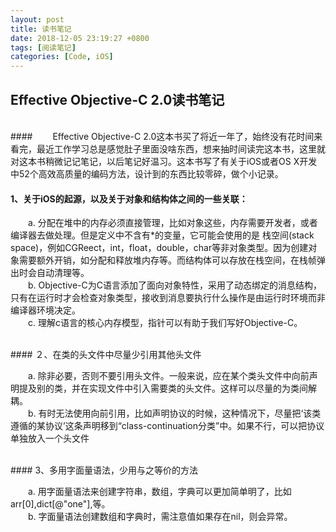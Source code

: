 ```yaml
---
layout: post
title: 读书笔记
date: 2018-12-05 23:19:27 +0800
tags: [阅读笔记]
categories: [Code, iOS]
---
```


## Effective Objective-C 2.0读书笔记

<br />
#### 　　Effective Objective-C 2.0这本书买了将近一年了，始终没有花时间来看完，最近工作学习总是感觉肚子里面没啥东西，想来抽时间读完这本书，这里就对这本书稍微记记笔记，以后笔记好温习。这本书写了有关于iOS或者OS X开发中52个高效高质量的编码方法，设计到的东西比较零碎，做个小记录。  
<br />

#### 1、关于iOS的起源，以及关于对象和结构体之间的一些关联：

　　a. 分配在堆中的内存必须直接管理，比如对象这些，内存需要开发者，或者编译器去做处理。但是定义中不含有*的变量，它可能会使用的是 栈空间(stack space)，例如CGReect，int，float，double，char等非对象类型。因为创建对象需要额外开销，如分配和释放堆内存等。而结构体可以存放在栈空间，在栈帧弹出时会自动清理等。  
　　b. Objective-C为C语言添加了面向对象特性，采用了动态绑定的消息结构，只有在运行时才会检查对象类型，接收到消息要执行什么操作是由运行时环境而非编译器环境决定。  
　　c. 理解c语言的核心内存模型，指针可以有助于我们写好Objective-C。  


<br />
#### ２、在类的头文件中尽量少引用其他头文件

　　a. 除非必要，否则不要引用头文件。一般来说，应在某个类头文件中向前声明提及别的类，并在实现文件中引入需要类的头文件。这样可以尽量的为类间解耦。  
　　b. 有时无法使用向前引用，比如声明协议的时候，这种情况下，尽量把‘该类遵循的某协议’这条声明移到“class-continuation分类”中。如果不行，可以把协议单独放入一个头文件


<br />
#### 3、多用字面量语法，少用与之等价的方法

　　a. 用字面量语法来创建字符串，数组，字典可以更加简单明了，比如arr[0],dict[@"one"],等。  
　　b. 字面量语法创建数组和字典时，需注意值如果存在nil，则会异常。